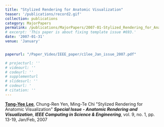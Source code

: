```yaml
---
title: "Stylized Rendering for Anatomic Visualization"
teaser: '/publications/record2.gif'
collection: publications
category: MajorPapers
permalink: /publications/MajorPapers/2007-01-Stylized_Rendering_for_Anatomic_Visualization
# excerpt: 'This paper is about fixing template issue #693.'
date: '2007-01-31'
venue: 'January'


paperurl: "/Paper_Video/IEEE_paper/c1lee_Jan_issue_2007.pdf"

# projecturl: ''
# videourl: ''
# codeurl: ''
# supplementurl
# slidesurl: ''
# codeurl: '
# citation: ''
---
```


<strong><u>Tong-Yee Lee</u></strong>, Chung-Ren Yen, Ming-Te Chi "Stylized Rendering for Anatomic Visualization" <strong><i>Special Issue - Anatomic Rendering and Visualization</i></strong>, <strong><i>IEEE Computing in Science & Engineering</i></strong>, vol. 9, no. 1, pp. 13-19, Jan/Feb, 2007